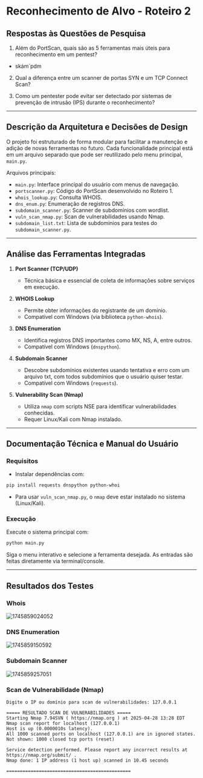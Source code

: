 # Reconhecimento de Alvo - Roteiro 2

## Respostas às Questões de Pesquisa

1. Além do PortScan, quais são as 5 ferramentas mais úteis para reconhecimento em um pentest?

- skám´pdm

2. Qual a diferença entre um scanner de portas SYN e um TCP Connect Scan?

3. Como um pentester pode evitar ser detectado por sistemas de prevenção de intrusão (IPS) durante o reconhecimento?

---

## Descrição da Arquitetura e Decisões de Design

O projeto foi estruturado de forma modular para facilitar a manutenção e adição de novas ferramentas no futuro. Cada funcionalidade principal está em um arquivo separado que pode ser reutilizado pelo menu principal, `main.py`.

Arquivos principais:

- `main.py`: Interface principal do usuário com menus de navegação.
- `portscanner.py`: Código do PortScan desenvolvido no Roteiro 1.
- `whois_lookup.py`: Consulta WHOIS.
- `dns_enum.py`: Enumeração de registros DNS.
- `subdomain_scanner.py`: Scanner de subdomínios com wordlist.
- `vuln_scan_nmap.py`: Scan de vulnerabilidades usando Nmap.
- `subdomain_list.txt`: Lista de subdominios para testes do `subdomain_scanner.py`.

---

## Análise das Ferramentas Integradas

1. **Port Scanner (TCP/UDP)**

   - Técnica básica e essencial de coleta de informações sobre serviços em execução.
2. **WHOIS Lookup**

   - Permite obter informações do registrante de um domínio.
   - Compatível com Windows (via biblioteca `python-whois`).
3. **DNS Enumeration**

   - Identifica registros DNS importantes como MX, NS, A, entre outros.
   - Compatível com Windows (`dnspython`).
4. **Subdomain Scanner**

   - Descobre subdomínios existentes usando tentativa e erro com um arquivo txt, com todos subdomínios que o usuário quiser testar.
   - Compatível com Windows (`requests`).
5. **Vulnerability Scan (Nmap)**

   - Utiliza `nmap` com scripts NSE para identificar vulnerabilidades conhecidas.
   - Requer Linux/Kali com Nmap instalado.

---

## Documentação Técnica e Manual do Usuário

### Requisitos

- Instalar dependências com:

```bash
pip install requests dnspython python-whoi
```

- Para usar `vuln_scan_nmap.py`, o `nmap` deve estar instalado no sistema (Linux/Kali).

### Execução

Execute o sistema principal com:

```bash
python main.py
```

Siga o menu interativo e selecione a ferramenta desejada. As entradas são feitas diretamente via terminal/console.

---

## Resultados dos Testes

### Whois

![1745859024052](image/README/1745859024052.png)

### DNS Enumeration

![1745859150592](image/README/1745859150592.png)

### Subdomain Scanner

![1745859257051](image/README/1745859257051.png)

### Scan de Vulnerabilidade (Nmap)

```
Digite o IP ou domínio para scan de vulnerabilidades: 127.0.0.1

===== RESULTADO SCAN DE VULNERABILIDADES =====
Starting Nmap 7.94SVN ( https://nmap.org ) at 2025-04-28 13:28 EDT
Nmap scan report for localhost (127.0.0.1)
Host is up (0.0000010s latency).
All 1000 scanned ports on localhost (127.0.0.1) are in ignored states.
Not shown: 1000 closed tcp ports (reset)

Service detection performed. Please report any incorrect results at https://nmap.org/submit/ .
Nmap done: 1 IP address (1 host up) scanned in 10.45 seconds

==============================================
```